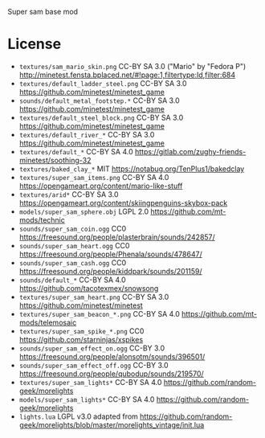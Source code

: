 Super sam base mod


# License

* `textures/sam_mario_skin.png` CC-BY SA 3.0 ("Mario" by "Fedora P") http://minetest.fensta.bplaced.net/#!page:1,filtertype:Id,filter:684
* `textures/default_ladder_steel.png` CC-BY SA 3.0 https://github.com/minetest/minetest_game
* `sounds/default_metal_footstep.*` CC-BY SA 3.0 https://github.com/minetest/minetest_game
* `textures/default_steel_block.png` CC-BY SA 3.0 https://github.com/minetest/minetest_game
* `textures/default_river_*` CC-BY SA 3.0 https://github.com/minetest/minetest_game
* `textures/default_*` CC-BY SA 4.0 https://gitlab.com/zughy-friends-minetest/soothing-32
* `textures/baked_clay_*` MIT https://notabug.org/TenPlus1/bakedclay
* `textures/super_sam_items.png` CC-BY SA 4.0 https://opengameart.org/content/mario-like-stuff
* `textures/arid*` CC-BY SA 3.0 https://opengameart.org/content/skiingpenguins-skybox-pack
* `models/super_sam_sphere.obj` LGPL 2.0 https://github.com/mt-mods/technic
* `sounds/super_sam_coin.ogg` CC0 https://freesound.org/people/plasterbrain/sounds/242857/
* `sounds/super_sam_heart.ogg` CC0 https://freesound.org/people/Phenala/sounds/478647/
* `sounds/super_sam_cash.ogg` CC0 https://freesound.org/people/kiddpark/sounds/201159/
* `sounds/default_*` CC-BY SA 4.0 https://github.com/tacotexmex/snowsong
* `textures/super_sam_heart.png` CC-BY SA 3.0 https://github.com/minetest/minetest
* `textures/super_sam_beacon_*.png` CC-BY SA 4.0 https://github.com/mt-mods/telemosaic
* `textures/super_sam_spike_*.png` CC0 https://github.com/starninjas/xspikes
* `sounds/super_sam_effect_on.ogg` CC-BY 3.0 https://freesound.org/people/alonsotm/sounds/396501/
* `sounds/super_sam_effect_off.ogg` CC-BY 3.0 https://freesound.org/people/qubodup/sounds/219570/
* `textures/super_sam_lights*` CC-BY SA 4.0 https://github.com/random-geek/morelights
* `models/super_sam_lights*` CC-BY SA 4.0 https://github.com/random-geek/morelights
* `lights.lua` LGPL v3.0 adapted from https://github.com/random-geek/morelights/blob/master/morelights_vintage/init.lua
